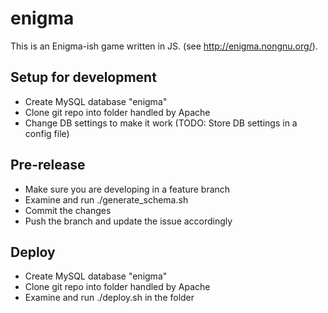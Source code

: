 enigma
======

This is an Enigma-ish game written in JS. (see http://enigma.nongnu.org/).

Setup for development
---------------------
* Create MySQL database "enigma"
* Clone git repo into folder handled by Apache
* Change DB settings to make it work (TODO: Store DB settings in a config file)

Pre-release
-----------

* Make sure you are developing in a feature branch
* Examine and run ./generate_schema.sh
* Commit the changes
* Push the branch and update the issue accordingly

Deploy
------

* Create MySQL database "enigma"
* Clone git repo into folder handled by Apache
* Examine and run ./deploy.sh in the folder
